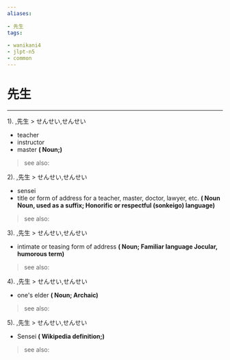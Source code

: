 ```yaml
---
aliases:
    
- 先生
tags:
    
- wanikani4
- jlpt-n5
- common
---
```


# 先生
---
1).
,先生 > せんせい,せんせい

- teacher
- instructor
- master
**( Noun;)**
> see also: 
            
2).
,先生 > せんせい,せんせい

- sensei
- title or form of address for a teacher, master, doctor, lawyer, etc.
**( Noun Noun, used as a suffix; Honorific or respectful (sonkeigo) language)**
> see also: 
            
3).
,先生 > せんせい,せんせい

- intimate or teasing form of address
**( Noun; Familiar language Jocular, humorous term)**
> see also: 
            
4).
,先生 > せんせい,せんせい

- one's elder
**( Noun; Archaic)**
> see also: 
            
5).
,先生 > せんせい,せんせい

- Sensei
**( Wikipedia definition;)**
> see also: 
            